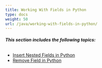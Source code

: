 ```yaml
---
title: Working With Fields in Python
type: docs
weight: 50
url: /java/working-with-fields-in-python/
---
```


###### **This section includes the following topics:** 
- [Insert Nested Fields in Python](/words/java/insert-nested-fields-in-python-html/)
- [Remove Field in Python](/words/java/remove-field-in-python-html/)

